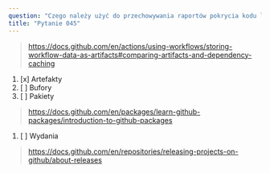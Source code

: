 ```yaml
---
question: "Czego należy użyć do przechowywania raportów pokrycia kodu lub zrzutów ekranu generowanych podczas realizacji przepływu pracy wykonującego testy automatyczne dla repozytorium?"
title: "Pytanie 045"
---
```



> https://docs.github.com/en/actions/using-workflows/storing-workflow-data-as-artifacts#comparing-artifacts-and-dependency-caching
1. [x] Artefakty
1. [ ] Bufory
1. [ ] Pakiety
> https://docs.github.com/en/packages/learn-github-packages/introduction-to-github-packages
1. [ ] Wydania
> https://docs.github.com/en/repositories/releasing-projects-on-github/about-releases
